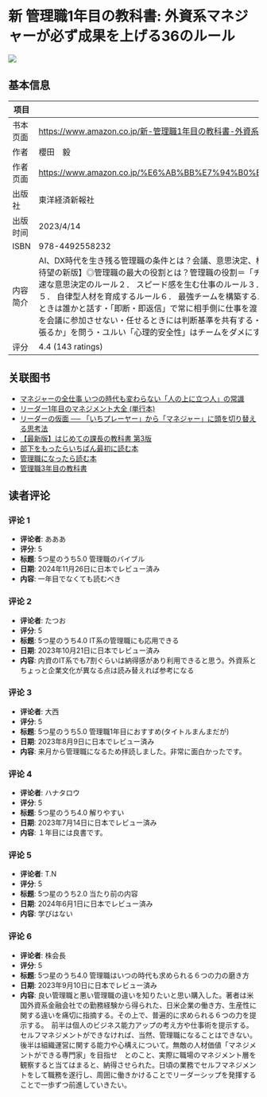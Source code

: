 # 新 管理職1年目の教科書: 外資系マネジャーが必ず成果を上げる36のルール

![](https://m.media-amazon.com/images/I/71XqtJ0BzFL._SL1500_.jpg)

## 基本信息

| 项目 | 内容 |
| --- | --- |
| 书本页面 | https://www.amazon.co.jp/新-管理職1年目の教科書-外資系マネジャーが必ず成果を上げる36のルール/dp/4492558233 |
| 作者 | 櫻田　毅 |
| 作者页面 | https://www.amazon.co.jp/%E6%AB%BB%E7%94%B0%E3%80%80%E6%AF%85/e/B08WL32DYK/ref=dp_byline_cont_book_1 |
| 出版社 | 東洋経済新報社 |
| 出版时间 | 2023/4/14 |
| ISBN | 978-4492558232 |
| 内容简介 | AI、DX時代を生き残る管理職の条件とは？会議、意思決定、権限委譲、部下育成……世界基準の超シンプル仕事術【好評ロングセラー、待望の新版】◎管理職の最大の役割とは？管理職の役割＝「チームの成果の最大化」そのために必要な６つのルールについて解説１． 迅速な意思決定のルール２． スピード感を生む仕事のルール３． 生産性を高める仕事のルール４． 正しく権限委譲を機能させるルール５． 自律型人材を育成するルール６． 最強チームを構築するルール◎外資系マネジャーが実践する36のルール・10分で結論を出せないときは誰かと話す・「即断・即返信」で常に相手側に仕事を渡しておく・報告書は事前に半分書いてしまう・「いた方がいいから」で部下を会議に参加させない・任せるときには判断基準を共有する・フィードバックは時間差なしで行う・部下の「頑張ります」には「どう頑張るか」を問う・ユルい「心理的安全性」はチームをダメにする |
| 评分 | 4.4 (143 ratings) |

## 关联图书

- [マネジャーの全仕事 いつの時代も変わらない「人の上に立つ人」の常識](https://www.amazon.co.jp/%E3%83%9E%E3%83%8D%E3%82%B8%E3%83%A3%E3%83%BC%E3%81%AE%E5%85%A8%E4%BB%95%E4%BA%8B-%E3%81%84%E3%81%A4%E3%81%AE%E6%99%82%E4%BB%A3%E3%82%82%E5%A4%89%E3%82%8F%E3%82%89%E3%81%AA%E3%81%84%E3%80%8C%E4%BA%BA%E3%81%AE%E4%B8%8A%E3%81%AB%E7%AB%8B%E3%81%A4%E4%BA%BA%E3%80%8D%E3%81%AE%E5%B8%B8%E8%AD%98-%E3%83%AD%E3%83%BC%E3%83%AC%E3%83%B3%E3%83%BBB%E3%83%BB%E3%83%99%E3%83%AB%E3%82%AB%E3%83%BC/dp/4799329952/ref=pd_sbs_d_sccl_2_1/357-5535413-9877622?pd_rd_w=mUFr3&content-id=amzn1.sym.13eb81e1-7d13-4eb9-803d-fea9198bc9c1&pf_rd_p=13eb81e1-7d13-4eb9-803d-fea9198bc9c1&pf_rd_r=G24ZCN2C3DSVVA70E3B4&pd_rd_wg=Iff3S&pd_rd_r=5fc06aec-ad85-4ec6-99e4-f1b933bf456c&pd_rd_i=4799329952&psc=1)
- [リーダー1年目のマネジメント大全 (単行本)](https://www.amazon.co.jp/%E3%83%AA%E3%83%BC%E3%83%80%E3%83%BC1%E5%B9%B4%E7%9B%AE%E3%81%AE%E3%83%9E%E3%83%8D%E3%82%B8%E3%83%A1%E3%83%B3%E3%83%88%E5%A4%A7%E5%85%A8-%E5%8D%98%E8%A1%8C%E6%9C%AC-%E6%9C%A8%E9%83%A8-%E6%99%BA%E4%B9%8B/dp/4837929842/ref=pd_sbs_d_sccl_2_2/357-5535413-9877622?pd_rd_w=mUFr3&content-id=amzn1.sym.13eb81e1-7d13-4eb9-803d-fea9198bc9c1&pf_rd_p=13eb81e1-7d13-4eb9-803d-fea9198bc9c1&pf_rd_r=G24ZCN2C3DSVVA70E3B4&pd_rd_wg=Iff3S&pd_rd_r=5fc06aec-ad85-4ec6-99e4-f1b933bf456c&pd_rd_i=4837929842&psc=1)
- [リーダーの仮面 ── 「いちプレーヤー」から「マネジャー」に頭を切り替える思考法](https://www.amazon.co.jp/%E3%83%AA%E3%83%BC%E3%83%80%E3%83%BC%E3%81%AE%E4%BB%AE%E9%9D%A2-%E3%83%BC%E3%83%BC-%E3%80%8C%E3%81%84%E3%81%A1%E3%83%97%E3%83%AC%E3%83%BC%E3%83%A4%E3%83%BC%E3%80%8D%E3%81%8B%E3%82%89%E3%80%8C%E3%83%9E%E3%83%8D%E3%82%B8%E3%83%A3%E3%83%BC%E3%80%8D%E3%81%AB%E9%A0%AD%E3%82%92%E5%88%87%E3%82%8A%E6%9B%BF%E3%81%88%E3%82%8B%E6%80%9D%E8%80%83%E6%B3%95-%E5%AE%89%E8%97%A4%E5%BA%83%E5%A4%A7/dp/4478110514/ref=pd_sbs_d_sccl_2_3/357-5535413-9877622?pd_rd_w=mUFr3&content-id=amzn1.sym.13eb81e1-7d13-4eb9-803d-fea9198bc9c1&pf_rd_p=13eb81e1-7d13-4eb9-803d-fea9198bc9c1&pf_rd_r=G24ZCN2C3DSVVA70E3B4&pd_rd_wg=Iff3S&pd_rd_r=5fc06aec-ad85-4ec6-99e4-f1b933bf456c&pd_rd_i=4478110514&psc=1)
- [【最新版】はじめての課長の教科書 第3版](https://www.amazon.co.jp/%E3%80%90%E6%9C%80%E6%96%B0%E7%89%88%E3%80%91%E3%81%AF%E3%81%98%E3%82%81%E3%81%A6%E3%81%AE%E8%AA%B2%E9%95%B7%E3%81%AE%E6%95%99%E7%A7%91%E6%9B%B8-%E7%AC%AC3%E7%89%88-%E9%85%92%E4%BA%95-%E7%A9%A3/dp/4799330160/ref=pd_sbs_d_sccl_2_4/357-5535413-9877622?pd_rd_w=mUFr3&content-id=amzn1.sym.13eb81e1-7d13-4eb9-803d-fea9198bc9c1&pf_rd_p=13eb81e1-7d13-4eb9-803d-fea9198bc9c1&pf_rd_r=G24ZCN2C3DSVVA70E3B4&pd_rd_wg=Iff3S&pd_rd_r=5fc06aec-ad85-4ec6-99e4-f1b933bf456c&pd_rd_i=4799330160&psc=1)
- [部下をもったらいちばん最初に読む本](https://www.amazon.co.jp/%E9%83%A8%E4%B8%8B%E3%82%92%E3%82%82%E3%81%A3%E3%81%9F%E3%82%89%E3%81%84%E3%81%A1%E3%81%B0%E3%82%93%E6%9C%80%E5%88%9D%E3%81%AB%E8%AA%AD%E3%82%80%E6%9C%AC-%E6%A9%8B%E6%9C%AC%E6%8B%93%E4%B9%9F/dp/486643161X/ref=pd_sbs_d_sccl_2_5/357-5535413-9877622?pd_rd_w=mUFr3&content-id=amzn1.sym.13eb81e1-7d13-4eb9-803d-fea9198bc9c1&pf_rd_p=13eb81e1-7d13-4eb9-803d-fea9198bc9c1&pf_rd_r=G24ZCN2C3DSVVA70E3B4&pd_rd_wg=Iff3S&pd_rd_r=5fc06aec-ad85-4ec6-99e4-f1b933bf456c&pd_rd_i=486643161X&psc=1)
- [管理職になったら読む本](https://www.amazon.co.jp/%E7%AE%A1%E7%90%86%E8%81%B7%E3%81%AB%E3%81%AA%E3%81%A3%E3%81%9F%E3%82%89%E8%AA%AD%E3%82%80%E6%9C%AC-%E5%90%89%E5%8E%9F-%E4%BF%8A%E4%B8%80/dp/4799323628/ref=pd_sbs_d_sccl_2_6/357-5535413-9877622?pd_rd_w=mUFr3&content-id=amzn1.sym.13eb81e1-7d13-4eb9-803d-fea9198bc9c1&pf_rd_p=13eb81e1-7d13-4eb9-803d-fea9198bc9c1&pf_rd_r=G24ZCN2C3DSVVA70E3B4&pd_rd_wg=Iff3S&pd_rd_r=5fc06aec-ad85-4ec6-99e4-f1b933bf456c&pd_rd_i=4799323628&psc=1)
- [管理職3年目の教科書](https://www.amazon.co.jp/%E7%AE%A1%E7%90%86%E8%81%B73%E5%B9%B4%E7%9B%AE%E3%81%AE%E6%95%99%E7%A7%91%E6%9B%B8-%E6%AB%BB%E7%94%B0-%E6%AF%85/dp/4492557989/ref=pd_sim_d_sccl_3_1/357-5535413-9877622?pd_rd_w=79UH8&content-id=amzn1.sym.d686209d-8edb-4501-90de-4e255f5b32cf&pf_rd_p=d686209d-8edb-4501-90de-4e255f5b32cf&pf_rd_r=G24ZCN2C3DSVVA70E3B4&pd_rd_wg=Iff3S&pd_rd_r=5fc06aec-ad85-4ec6-99e4-f1b933bf456c&pd_rd_i=4492557989&psc=1)

## 读者评论

### 评论 1

- **评论者**: あああ
- **评分**: 5
- **标题**: 5つ星のうち5.0
管理職のバイブル
- **日期**: 2024年11月26日に日本でレビュー済み
- **内容**: 一年目でなくても読むべき

### 评论 2

- **评论者**: たつお
- **评分**: 5
- **标题**: 5つ星のうち4.0
IT系の管理職にも応用できる
- **日期**: 2023年10月21日に日本でレビュー済み
- **内容**: 内資のIT系でも7割ぐらいは納得感があり利用できると思う。外資系とちょっと企業文化が異なる点は読み替えれば参考になる

### 评论 3

- **评论者**: 大西
- **评分**: 5
- **标题**: 5つ星のうち5.0
管理職1年目におすすめ(タイトルまんまだが)
- **日期**: 2023年8月9日に日本でレビュー済み
- **内容**: 来月から管理職になるため拝読しました。非常に面白かったです。

### 评论 4

- **评论者**: ハナタロウ
- **评分**: 5
- **标题**: 5つ星のうち4.0
解りやすい
- **日期**: 2023年7月14日に日本でレビュー済み
- **内容**: １年目には良書です。

### 评论 5

- **评论者**: T.N
- **评分**: 5
- **标题**: 5つ星のうち2.0
当たり前の内容
- **日期**: 2024年6月1日に日本でレビュー済み
- **内容**: 学びはない

### 评论 6

- **评论者**: 株会長
- **评分**: 5
- **标题**: 5つ星のうち4.0
管理職はいつの時代も求められる６つの力の磨き方
- **日期**: 2023年9月10日に日本でレビュー済み
- **内容**: 良い管理職と悪い管理職の違いを知りたいと思い購入した。著者は米国外資系金融会社での勤務経験から得られた、日米企業の働き方、生産性に関する違いを痛切に指摘する。その上で、普遍的に求められる６つの力を提示する。　前半は個人のビジネス能力アップの考え方や仕事術を提示する。セルフマネジメントができなければ、当然、管理職になることはできない。　後半は組織運営に関する能力や心構えについて。無敵の人材価値「マネジメントができる専門家」を目指せ　とのこと、実際に職場のマネジメント層を観察すると当てはまると、納得させられた。日頃の業務でセルフマネジメントをして職務を遂行し、周囲に働きかけることでリーダーシップを発揮することで一歩ずつ前進していきたい。
